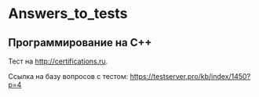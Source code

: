 # Answers_to_tests
Программирование на C++
-----------------------------------
Тест на http://certifications.ru.

Ссылка на базу вопросов с тестом: https://testserver.pro/kb/index/1450?p=4
